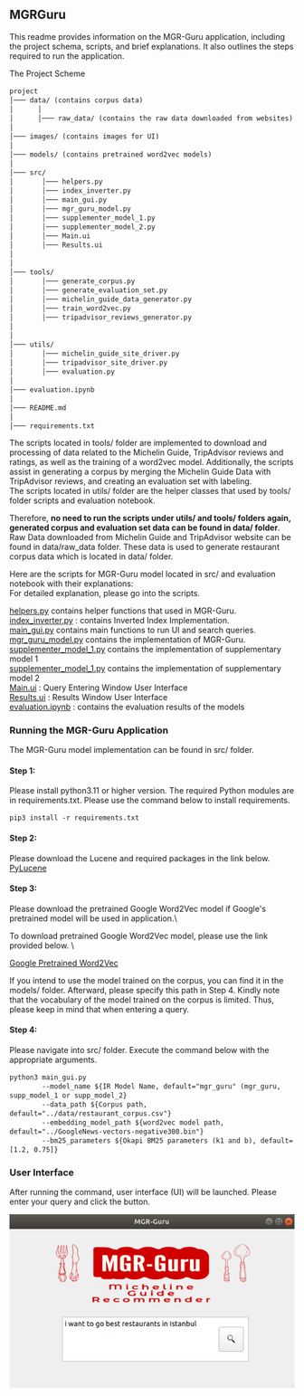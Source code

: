 ## **MGRGuru** 

This readme provides information on the MGR-Guru application, including the project schema, scripts, and brief explanations. It also outlines the steps required to run the application.


The Project Scheme
```
project
│─── data/ (contains corpus data)
│      │
│      │─── raw_data/ (contains the raw data downloaded from websites)
│
│─── images/ (contains images for UI)
│ 
│─── models/ (contains pretrained word2vec models)
│ 
│─── src/
│       │─── helpers.py 
│       │─── index_inverter.py 
│       │─── main_gui.py 
│       │─── mgr_guru_model.py 
│       │─── supplementer_model_1.py 
│       │─── supplementer_model_2.py 
│       │─── Main.ui 
│       │─── Results.ui 
│ 
│ 
│─── tools/
│       │─── generate_corpus.py 
│       │─── generate_evaluation_set.py 
│       │─── michelin_guide_data_generator.py 
│       │─── train_word2vec.py 
│       │─── tripadvisor_reviews_generator.py 
│
│
│─── utils/
│       │─── michelin_guide_site_driver.py 
│       │─── tripadvisor_site_driver.py 
│       │─── evaluation.py 
│
│─── evaluation.ipynb 
│
│─── README.md
│
│─── requirements.txt
```


The scripts located in tools/ folder are implemented to 
download and processing of data related to  the Michelin Guide, TripAdvisor reviews and ratings, 
as well as the training of a word2vec model.
Additionally, the scripts assist in generating a corpus by merging the Michelin 
Guide Data with TripAdvisor reviews, and creating an evaluation set with labeling.\
The scripts located in utils/ folder are the helper classes that used by 
tools/ folder scripts and evaluation notebook.

Therefore, **no need to run the scripts under utils/ and tools/ folders again, generated corpus and 
evaluation set data can be found in data/ folder**.\
Raw Data downloaded from Michelin Guide and TripAdvisor website can be found in data/raw_data folder. These
data is used to generate restaurant corpus data which is located in data/ folder.


Here are the scripts for MGR-Guru model located in src/ and evaluation notebook
with their explanations:\
For detailed explanation, please go into the scripts.

[helpers.py](src/helpers.py) contains helper functions that used in MGR-Guru.\
[index_inverter.py](src/index_inverter.py) : contains Inverted Index Implementation. \
[main_gui.py](src/main_gui.py) contains main functions to run UI and search queries. \
[mgr_guru_model.py](src/mgr_guru_model.py) contains the implementation of MGR-Guru. \
[supplementer_model_1.py](src/supplementer_model_1.py) contains the implementation of supplementary model 1  \
[supplementer_model_1.py](src/supplementer_model_2.py) contains the implementation of supplementary model 2  \
[Main.ui](src/Main.ui) : Query Entering Window User Interface \
[Results.ui](src/Results.ui) : Results Window User Interface \
[evaluation.ipynb](evaluation.ipynb) : contains the evaluation results of the models 


### Running the MGR-Guru Application

The MGR-Guru model implementation can be found in src/ folder.

#### Step 1:
Please install python3.11 or higher version.
The required Python modules are in requirements.txt. Please use the command below to install requirements.
```
pip3 install -r requirements.txt
```

#### Step 2:
Please download the Lucene and required packages in the link below. \
[PyLucene](https://lucene.apache.org/pylucene/)

#### Step 3:
Please download the pretrained Google Word2Vec model if Google's pretrained model will be 
used in application.\

To download pretrained Google Word2Vec model, please use the link provided below. \

[Google Pretrained Word2Vec](https://code.google.com/archive/p/word2vec/)

If you intend to use the model trained on the corpus, you can find it in the models/ folder.
Afterward, please specify this path in Step 4. Kindly note that the vocabulary of the model trained 
on the corpus is limited. Thus, please keep in mind that when entering a query.



#### Step 4:
Please navigate into src/ folder. Execute the command below with the appropriate arguments. 
```
python3 main_gui.py 
        --model_name ${IR Model Name, default="mgr_guru" (mgr_guru, supp_model_1 or supp_model_2} 
        --data_path ${Corpus path, default="../data/restaurant_corpus.csv"} 
        --embedding_model_path ${word2vec model path, default="../GoogleNews-vectors-negative300.bin"}
        --bm25_parameters ${Okapi BM25 parameters (k1 and b), default=[1.2, 0.75]}
```

### User Interface
After running the command, user interface (UI) will be launched.
Please enter your query and click the button. 

![Query Entering Window](images/ui_main.png)